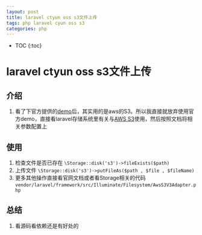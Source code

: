 ```yaml
---
layout: post
title: laravel ctyun oss s3文件上传
tags: php laravel cyun oss s3
categories: php
---
```



* TOC
{:toc}

# laravel ctyun oss s3文件上传

## 介绍

1. 看了下官方提供的[demo](https://gitee.com/ctyun-xstore/ctyun-xstore-sdk-demo/tree/master/xos-php-demo)后，其实用的是aws的S3。所以我直接就放弃使用官方demo，直接看laravel存储系统里有关与[AWS S3](https://learnku.com/docs/laravel/10.x/filesystem/14865#amazon-s3-compatible-filesystems)使用，然后按照文档将相关参数配置上

## 使用

1. 检查文件是否已存在 `\Storage::disk('s3')->fileExists($path)`
1. 上传文件 `\Storage::disk('s3')->putFileAs($path , $file , $fileName)`
1. 更多其他操作直接看官网文档或者看Storage相关的代码 `vendor/laravel/framework/src/Illuminate/Filesystem/AwsS3V3Adapter.php`

## 总结

1. 看源码看依赖还是有好处的
